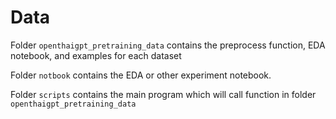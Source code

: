 # Data

Folder `openthaigpt_pretraining_data` contains the preprocess function, EDA notebook, and examples for each dataset

Folder `notbook` contains the EDA or other experiment notebook.

Folder `scripts` contains the main program which will call function in folder `openthaigpt_pretraining_data`